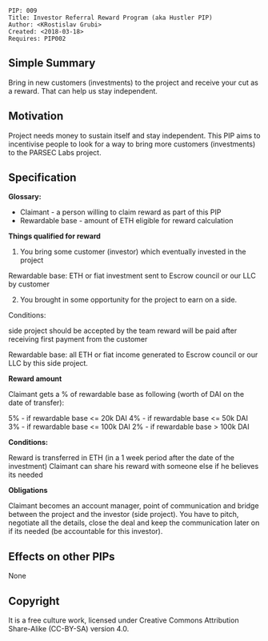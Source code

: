     PIP: 009
    Title: Investor Referral Reward Program (aka Hustler PIP)
    Author: <KRostislav Grubi>
    Created: <2018-03-18>
    Requires: PIP002


## Simple Summary
Bring in new customers (investments) to the project and receive your cut as a reward. That can help us stay independent. 

## Motivation
Project needs money to sustain itself and stay independent. This PIP aims to incentivise people to look for a way to bring more customers (investments) to the PARSEC Labs project.

## Specification

**Glossary:**

- Claimant - a person willing to claim reward as part of this PIP
- Rewardable base - amount of ETH eligible for reward calculation

**Things qualified for reward**

1. You bring some customer (investor) which eventually invested in the project
 
Rewardable base: ETH or fiat investment sent to Escrow council or our LLC by customer

2. You brought in some opportunity for the project to earn on a side. 

Conditions: 

side project should be accepted by the team 
reward will be paid after receiving first payment from the customer

Rewardable base: all ETH or fiat income generated to Escrow council or our LLC by this side project.

**Reward amount**

Claimant gets a % of rewardable base as following (worth of DAI on the date of transfer): 

5% - if rewardable base <= 20k DAI
4% - if rewardable base <= 50k DAI  
3% - if rewardable base <= 100k DAI 
2% - if rewardable base > 100k DAI 

**Conditions:**

Reward is transferred in ETH (in a 1 week period after the date of the investment)
Claimant can share his reward with someone else if he believes its needed

**Obligations**

Claimant becomes an account manager, point of communication and bridge between the project and the investor (side project). You have to pitch, negotiate all the details, close the deal and keep the communication later on if its needed (be accountable for this investor).

## Effects on other PIPs
None

## Copyright
It is a free culture work, licensed under Creative Commons Attribution Share-Alike (CC-BY-SA) version 4.0.
